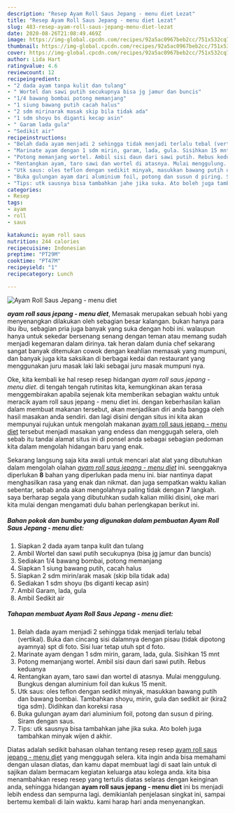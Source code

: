 ```yaml
---
description: "Resep Ayam Roll Saus Jepang - menu diet Lezat"
title: "Resep Ayam Roll Saus Jepang - menu diet Lezat"
slug: 483-resep-ayam-roll-saus-jepang-menu-diet-lezat
date: 2020-08-26T21:08:49.469Z
image: https://img-global.cpcdn.com/recipes/92a5ac0967beb2cc/751x532cq70/ayam-roll-saus-jepang-menu-diet-foto-resep-utama.jpg
thumbnail: https://img-global.cpcdn.com/recipes/92a5ac0967beb2cc/751x532cq70/ayam-roll-saus-jepang-menu-diet-foto-resep-utama.jpg
cover: https://img-global.cpcdn.com/recipes/92a5ac0967beb2cc/751x532cq70/ayam-roll-saus-jepang-menu-diet-foto-resep-utama.jpg
author: Lida Hart
ratingvalue: 4.6
reviewcount: 12
recipeingredient:
- "2 dada ayam tanpa kulit dan tulang"
- " Wortel dan sawi putih secukupnya bisa jg jamur dan buncis"
- "1/4 bawang bombai potong memanjang"
- "1 siung bawang putih cacah halus"
- "2 sdm mirinarak masak skip bila tidak ada"
- "1 sdm shoyu bs diganti kecap asin"
- " Garam lada gula"
- "Sedikit air"
recipeinstructions:
- "Belah dada ayam menjadi 2 sehingga tidak menjadi terlalu tebal (vertikal). Buka dan cincang sisi dalamnya dengan pisau (tidak dipotong ayamnya) spt di foto. Sisi luar tetap utuh spt d foto."
- "Marinate ayam dengan 1 sdm mirin, garam, lada, gula. Sisihkan 15 mnt"
- "Potong memanjang wortel. Ambil sisi daun dari sawi putih. Rebus keduanya"
- "Rentangkan ayam, taro sawi dan wortel di atasnya. Mulai menggulung. Bungkus dengan aluminium foil dan kukus 15 menit."
- "Utk saus: oles teflon dengan sedikit minyak, masukkan bawang putih dan bawang bombai. Tambahkan shoyu, mirin, gula dan sedikit air (kira2 tiga sdm). Didihkan dan koreksi rasa"
- "Buka gulungan ayam dari aluminium foil, potong dan susun d piring. Siram dengan saus."
- "Tips: utk sausnya bisa tambahkan jahe jika suka. Ato boleh juga tambahkan minyak wijen d akhir."
categories:
- Resep
tags:
- ayam
- roll
- saus

katakunci: ayam roll saus 
nutrition: 244 calories
recipecuisine: Indonesian
preptime: "PT29M"
cooktime: "PT47M"
recipeyield: "1"
recipecategory: Lunch

---
```



![Ayam Roll Saus Jepang - menu diet](https://img-global.cpcdn.com/recipes/92a5ac0967beb2cc/751x532cq70/ayam-roll-saus-jepang-menu-diet-foto-resep-utama.jpg)

<b><i>ayam roll saus jepang - menu diet</i></b>, Memasak merupakan sebuah hobi yang menyenangkan dilakukan oleh sebagian besar kalangan. bukan hanya para ibu ibu, sebagian pria juga banyak yang suka dengan hobi ini. walaupun hanya untuk sekedar bersenang senang dengan teman atau memang sudah menjadi kegemaran dalam dirinya. tak heran dalam dunia chef sekarang sangat banyak ditemukan cowok dengan keahlian memasak yang mumpuni, dan banyak juga kita saksikan di berbagai kedai dan restaurant yang menggunakan juru masak laki laki sebagai juru masak mumpuni nya.



Oke, kita kembali ke hal resep resep hidangan <i>ayam roll saus jepang - menu diet</i>. di tengah tengah rutinitas kita, kemungkinan akan terasa menggembirakan apabila sejenak kita memberikan sebagian waktu untuk meracik ayam roll saus jepang - menu diet ini. dengan keberhasilan kalian dalam membuat makanan tersebut, akan menjadikan diri anda bangga oleh hasil masakan anda sendiri. dan lagi disini dengan situs ini kita akan mempunyai rujukan untuk mengolah makanan <u>ayam roll saus jepang - menu diet</u> tersebut menjadi masakan yang endess dan menggugah selera, oleh sebab itu tandai alamat situs ini di ponsel anda sebagai sebagian pedoman kita dalam mengolah hidangan baru yang enak.


Sekarang langsung saja kita awali untuk mencari alat alat yang dibutuhkan dalam mengolah olahan <u><i>ayam roll saus jepang - menu diet</i></u> ini. seenggaknya diperlukan <b>8</b> bahan yang diperlukan pada menu ini. biar nantinya dapat menghasilkan rasa yang enak dan nikmat. dan juga sempatkan waktu kalian sebentar, sebab anda akan mengolahnya paling tidak dengan <b>7</b> langkah. saya berharap segala yang dibutuhkan sudah kalian miliki disini, oke mari kita mulai dengan mengamati dulu bahan perlengkapan berikut ini.

<!--inarticleads1-->

##### Bahan pokok dan bumbu yang digunakan dalam pembuatan Ayam Roll Saus Jepang - menu diet:

1. Siapkan 2 dada ayam tanpa kulit dan tulang
1. Ambil  Wortel dan sawi putih secukupnya (bisa jg jamur dan buncis)
1. Sediakan 1/4 bawang bombai, potong memanjang
1. Siapkan 1 siung bawang putih, cacah halus
1. Siapkan 2 sdm mirin/arak masak (skip bila tidak ada)
1. Sediakan 1 sdm shoyu (bs diganti kecap asin)
1. Ambil  Garam, lada, gula
1. Ambil Sedikit air




<!--inarticleads2-->

##### Tahapan membuat Ayam Roll Saus Jepang - menu diet:

1. Belah dada ayam menjadi 2 sehingga tidak menjadi terlalu tebal (vertikal). Buka dan cincang sisi dalamnya dengan pisau (tidak dipotong ayamnya) spt di foto. Sisi luar tetap utuh spt d foto.
1. Marinate ayam dengan 1 sdm mirin, garam, lada, gula. Sisihkan 15 mnt
1. Potong memanjang wortel. Ambil sisi daun dari sawi putih. Rebus keduanya
1. Rentangkan ayam, taro sawi dan wortel di atasnya. Mulai menggulung. Bungkus dengan aluminium foil dan kukus 15 menit.
1. Utk saus: oles teflon dengan sedikit minyak, masukkan bawang putih dan bawang bombai. Tambahkan shoyu, mirin, gula dan sedikit air (kira2 tiga sdm). Didihkan dan koreksi rasa
1. Buka gulungan ayam dari aluminium foil, potong dan susun d piring. Siram dengan saus.
1. Tips: utk sausnya bisa tambahkan jahe jika suka. Ato boleh juga tambahkan minyak wijen d akhir.




Diatas adalah sedikit bahasan olahan tentang resep resep <u>ayam roll saus jepang - menu diet</u> yang menggugah selera. kita ingin anda bisa memahami dengan ulasan diatas, dan kamu dapat membuat lagi di saat lain untuk di sajikan dalam bermacam kegiatan keluarga atau kolega anda. kita bisa menambahkan resep resep yang tertulis diatas selaras dengan keinginan anda, sehingga hidangan <b>ayam roll saus jepang - menu diet</b> ini bs menjadi lebih endess dan sempurna lagi. demikianlah penjelasan singkat ini, sampai bertemu kembali di lain waktu. kami harap hari anda menyenangkan.
